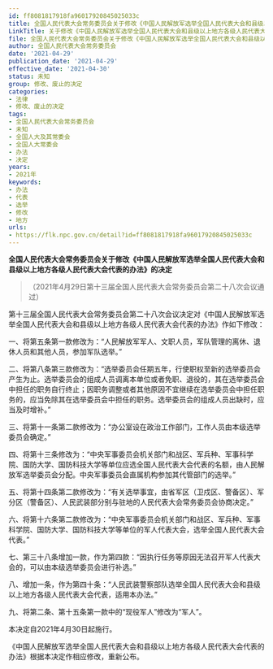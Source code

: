 ```yaml
---
id: ff8081817918fa96017920845025033c
title: 全国人民代表大会常务委员会关于修改《中国人民解放军选举全国人民代表大会和县级以上地方各级人民代表大会代表的办法》的决定
LinkTitle: 关于修改《中国人民解放军选举全国人民代表大会和县级以上地方各级人民代表大会代表的办法》的决定（2021）
file: 全国人民代表大会常务委员会关于修改《中国人民解放军选举全国人民代表大会和县级以上地方各级人民代表大会代表的办法》的决定_20210429_ff8081817918fa96017920845025033c.docx
author: 全国人民代表大会常务委员会
date: '2021-04-29'
publication_date: '2021-04-29'
effective_date: '2021-04-30'
status: 未知
group: 修改、废止的决定
categories:
- 法律
- 修改、废止的决定
tags:
- 全国人民代表大会常务委员会
- 未知
- 全国人大及其常委会
- 全国人大常委会
- 办法
- 决定
years:
- 2021年
keywords:
- 办法
- 代表
- 选举
- 修改
- 地方
urls:
- https://flk.npc.gov.cn/detail?id=ff8081817918fa96017920845025033c
---
```


**全国人民代表大会常务委员会关于修改《中国人民解放军选举全国人民代表大会和县级以上地方各级人民代表大会代表的办法》的决定**

> （2021年4月29日第十三届全国人民代表大会常务委员会第二十八次会议通过）

第十三届全国人民代表大会常务委员会第二十八次会议决定对《中国人民解放军选举全国人民代表大会和县级以上地方各级人民代表大会代表的办法》作如下修改：

一、将第五条第一款修改为：“人民解放军军人、文职人员，军队管理的离休、退休人员和其他人员，参加军队选举。”

二、将第八条第三款修改为：“选举委员会任期五年，行使职权至新的选举委员会产生为止。选举委员会的组成人员调离本单位或者免职、退役的，其在选举委员会中担任的职务自行终止；因职务调整或者其他原因不宜继续在选举委员会中担任职务的，应当免除其在选举委员会中担任的职务。选举委员会的组成人员出缺时，应当及时增补。”

三、将第十一条第二款修改为：“办公室设在政治工作部门，工作人员由本级选举委员会确定。”

四、将第十三条修改为：“中央军事委员会机关部门和战区、军兵种、军事科学院、国防大学、国防科技大学等单位应选全国人民代表大会代表的名额，由人民解放军选举委员会分配。中央军事委员会直属机构参加其代管部门的选举。”

五、将第十四条第二款修改为：“有关选举事宜，由省军区（卫戍区、警备区）、军分区（警备区）、人民武装部分别与驻地的人民代表大会常务委员会协商决定。”

六、将第十六条第二款修改为：“中央军事委员会机关部门和战区、军兵种、军事科学院、国防大学、国防科技大学等单位的军人代表大会，选举全国人民代表大会代表。”

七、第三十八条增加一款，作为第四款：“因执行任务等原因无法召开军人代表大会的，可以由本级选举委员会进行补选。”

八、增加一条，作为第四十条：“人民武装警察部队选举全国人民代表大会和县级以上地方各级人民代表大会代表，适用本办法。”

九、将第二条、第十五条第一款中的“现役军人”修改为“军人”。

本决定自2021年4月30日起施行。

《中国人民解放军选举全国人民代表大会和县级以上地方各级人民代表大会代表的办法》根据本决定作相应修改，重新公布。
